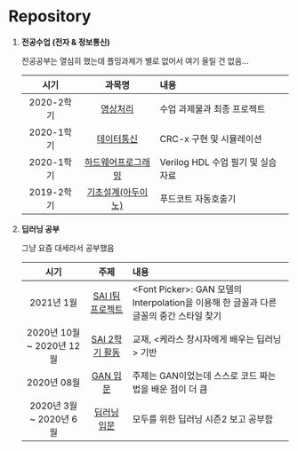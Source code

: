 # Repository

1. **전공수업 (전자 & 정보통신)**

    전공공부는 열심히 했는데 플밍과제가 별로 없어서 여기 올릴 건 없음...
  
    |시기|과목명|내용|
    |:------:|:---:|:---|
    |2020-2학기|[영상처리](https://github.com/khodid/2020ImageProcessing)|수업 과제물과 최종 프로젝트|
    |2020-1학기|[데이터통신](https://github.com/khodid/2020DataCommuntication)|CRC-x 구현 및 시뮬레이션|
    |2020-1학기|[하드웨어프로그래밍](https://github.com/khodid/2020HDL)|Verilog HDL 수업 필기 및 실습 자료|
    |2019-2학기|[기초설계(아두이노)](https://github.com/khodid/2019BasicEngineeringDesign)|푸드코트 자동호출기|



2. **딥러닝 공부**
 
    그냥 요즘 대세라서 공부했음
  
    |시기|주제|내용|
    |:------:|:---:|:---|
    |2021년 1월|[SAI I팀 프로젝트](https://github.com/sju-coml/2020-Font-picker)|\<Font Picker\>: GAN 모델의 Interpolation을 이용해 한 글꼴과 다른 글꼴의 중간 스타일 찾기|
    |2020년 10월 ~ 2020년 12월|[SAI 2학기 활동](https://github.com/khodid/2020_tri-KERA-top-S)|교재, <케라스 창시자에게 배우는 딥러닝> 기반|
    |2020년 08월|[GAN 입문](https://github.com/khodid/2020Evening)|주제는 GAN이었는데 스스로 코드 짜는 법을 배운 점이 더 큼|
    |2020년 3월 ~ 2020년 6월|[딥러닝 입문](https://github.com/khodid/2020_SAI_MONING2)|모두를 위한 딥러닝 시즌2 보고 공부함|
